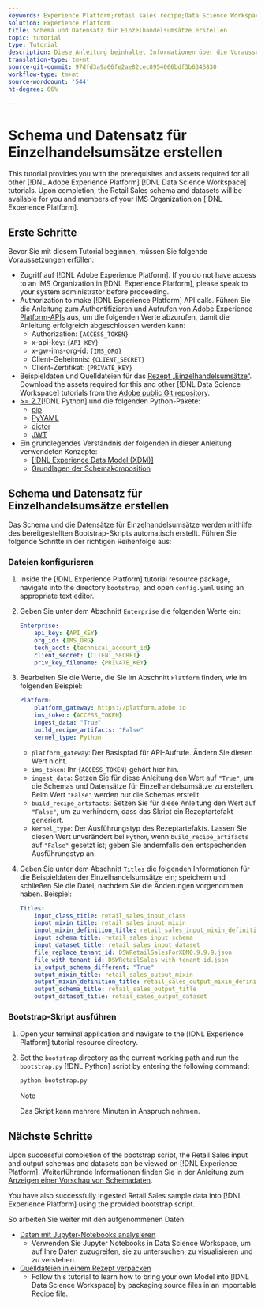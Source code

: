 ```yaml
---
keywords: Experience Platform;retail sales recipe;Data Science Workspace;popular topics;recipes
solution: Experience Platform
title: Schema und Datensatz für Einzelhandelsumsätze erstellen
topic: tutorial
type: Tutorial
description: Diese Anleitung beinhaltet Informationen über die Voraussetzungen und Elemente, die bei allen anderen Anleitungen für Adobe Experience Platform Data Science Workspace benötigt werden. Danach stehen Ihnen und den Mitgliedern Ihrer IMS-Organisation in Experience Platform das Schema „Einzelhandelsumsätze“ und entsprechende Datensätze zur Verfügung.
translation-type: tm+mt
source-git-commit: 97dfd3a9a66fe2ae82cec8954066bdf3b6346830
workflow-type: tm+mt
source-wordcount: '544'
ht-degree: 66%

---
```



# Schema und Datensatz für Einzelhandelsumsätze erstellen

This tutorial provides you with the prerequisites and assets required for all other [!DNL Adobe Experience Platform] [!DNL Data Science Workspace] tutorials. Upon completion, the Retail Sales schema and datasets will be available for you and members of your IMS Organization on [!DNL Experience Platform].

## Erste Schritte

Bevor Sie mit diesem Tutorial beginnen, müssen Sie folgende Voraussetzungen erfüllen:
- Zugriff auf [!DNL Adobe Experience Platform]. If you do not have access to an IMS Organization in [!DNL Experience Platform], please speak to your system administrator before proceeding.
- Authorization to make [!DNL Experience Platform] API calls. Führen Sie die Anleitung zum [Authentifizieren und Aufrufen von Adobe Experience Platform-APIs](../../tutorials/authentication.md) aus, um die folgenden Werte abzurufen, damit die Anleitung erfolgreich abgeschlossen werden kann:
   - Authorization: `{ACCESS_TOKEN}`
   - x-api-key: `{API_KEY}`
   - x-gw-ims-org-id: `{IMS_ORG}`
   - Client-Geheimnis: `{CLIENT_SECRET}`
   - Client-Zertifikat: `{PRIVATE_KEY}`
- Beispieldaten und Quelldateien für das [Rezept „Einzelhandelsumsätze“](../pre-built-recipes/retail-sales.md). Download the assets required for this and other [!DNL Data Science Workspace] tutorials from the [Adobe public Git repository](https://github.com/adobe/experience-platform-dsw-reference/).
- [ >= 2.7](https://www.python.org/downloads/)[!DNL Python] und die folgenden Python-Pakete:
   - [pip](https://pypi.org/project/pip/)
   - [PyYAML](https://pyyaml.org/)
   - [dictor](https://pypi.org/project/dictor/)
   - [JWT](https://pypi.org/project/jwt/)
- Ein grundlegendes Verständnis der folgenden in dieser Anleitung verwendeten Konzepte:
   - [[!DNL Experience Data Model (XDM)]](../../xdm/home.md)
   - [Grundlagen der Schemakomposition](../../xdm/schema/field-dictionary.md)

## Schema und Datensatz für Einzelhandelsumsätze erstellen

Das Schema und die Datensätze für Einzelhandelsumsätze werden mithilfe des bereitgestellten Bootstrap-Skripts automatisch erstellt. Führen Sie folgende Schritte in der richtigen Reihenfolge aus:

### Dateien konfigurieren

1. Inside the [!DNL Experience Platform] tutorial resource package, navigate into the directory `bootstrap`, and open `config.yaml` using an appropriate text editor.
2. Geben Sie unter dem Abschnitt `Enterprise` die folgenden Werte ein:

   ```yaml
   Enterprise:
       api_key: {API_KEY}
       org_id: {IMS_ORG}
       tech_acct: {technical_account_id}
       client_secret: {CLIENT_SECRET}
       priv_key_filename: {PRIVATE_KEY}
   ```

3. Bearbeiten Sie die Werte, die Sie im Abschnitt `Platform` finden, wie im folgenden Beispiel:

   ```yaml
   Platform:
       platform_gateway: https://platform.adobe.io
       ims_token: {ACCESS_TOKEN}
       ingest_data: "True"
       build_recipe_artifacts: "False"
       kernel_type: Python
   ```

   - `platform_gateway`: Der Basispfad für API-Aufrufe. Ändern Sie diesen Wert nicht.
   - `ims_token`: Ihr `{ACCESS_TOKEN}` gehört hier hin.
   - `ingest_data`: Setzen Sie für diese Anleitung den Wert auf `"True"`, um die Schemas und Datensätze für Einzelhandelsumsätze zu erstellen. Beim Wert `"False"` werden nur die Schemas erstellt.
   - `build_recipe_artifacts`: Setzen Sie für diese Anleitung den Wert auf `"False"`, um zu verhindern, dass das Skript ein Rezeptartefakt generiert.
   - `kernel_type`: Der Ausführungstyp des Rezeptartefakts. Lassen Sie diesen Wert unverändert bei `Python`, wenn `build_recipe_artifacts` auf `"False"` gesetzt ist; geben Sie andernfalls den entspechenden Ausführungstyp an.

4. Geben Sie unter dem Abschnitt `Titles` die folgenden Informationen für die Beispieldaten der Einzelhandelsumsätze ein; speichern und schließen Sie die Datei, nachdem Sie die Änderungen vorgenommen haben. Beispiel:

   ```yaml
   Titles:
       input_class_title: retail_sales_input_class
       input_mixin_title: retail_sales_input_mixin
       input_mixin_definition_title: retail_sales_input_mixin_definition
       input_schema_title: retail_sales_input_schema
       input_dataset_title: retail_sales_input_dataset
       file_replace_tenant_id: DSWRetailSalesForXDM0.9.9.9.json
       file_with_tenant_id: DSWRetailSales_with_tenant_id.json
       is_output_schema_different: "True"
       output_mixin_title: retail_sales_output_mixin
       output_mixin_definition_title: retail_sales_output_mixin_definition
       output_schema_title: retail_sales_output_title
       output_dataset_title: retail_sales_output_dataset
   ```

### Bootstrap-Skript ausführen

1. Open your terminal application and navigate to the [!DNL Experience Platform] tutorial resource directory.
2. Set the `bootstrap` directory as the current working path and run the `bootstrap.py` [!DNL Python] script by entering the following command:

   ```bash
   python bootstrap.py
   ```

   >[!NOTE]
   >
   >Das Skript kann mehrere Minuten in Anspruch nehmen.

## Nächste Schritte

Upon successful completion of the bootstrap script, the Retail Sales input and output schemas and datasets can be viewed on [!DNL Experience Platform]. Weiterführende Informationen finden Sie in der Anleitung zum [Anzeigen einer Vorschau von Schemadaten](./preview-schema-data.md).

You have also successfully ingested Retail Sales sample data into [!DNL Experience Platform] using the provided bootstrap script.

So arbeiten Sie weiter mit den aufgenommenen Daten:
- [Daten mit Jupyter-Notebooks analysieren](../jupyterlab/analyze-your-data.md)
   - Verwenden Sie Jupyter Notebooks in Data Science Workspace, um auf Ihre Daten zuzugreifen, sie zu untersuchen, zu visualisieren und zu verstehen.
- [Quelldateien in einem Rezept verpacken](./package-source-files-recipe.md)
   - Follow this tutorial to learn how to bring your own Model into [!DNL Data Science Workspace] by packaging source files in an importable Recipe file.